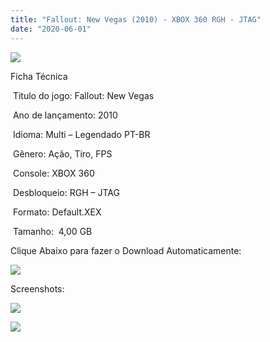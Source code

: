 ```yaml
---
title: "Fallout: New Vegas (2010) - XBOX 360 RGH - JTAG"
date: "2020-06-01"
---
```


![](https://1.bp.blogspot.com/-Zr4kpNtcwSI/XtSUOzSooxI/AAAAAAAAIng/ViCvT4u3Pw877f0V01Kx7tB77JUKj3MKACK4BGAsYHg/Screenshot_2.png)

Ficha Técnica

 Titulo do jogo: Fallout: New Vegas

 Ano de lançamento: 2010 

 Idioma: Multi – Legendado PT-BR

 Gênero: Ação, Tiro, FPS

 Console: XBOX 360

 Desbloqueio: RGH – JTAG

 Formato: Default.XEX

 Tamanho:  4,00 GB

Clique Abaixo para fazer o Download Automaticamente:

[![](https://1.bp.blogspot.com/-eNerQjlxWXg/Xsyoy1YwxPI/AAAAAAAAG8o/qs-0XGNQDR4jSn0uGinE3EzKZZ6GoZnEACPcBGAYYCw/s1600/LINK1.png)](https://zee.gl/8Smd5k)

Screenshots:

[![](https://1.bp.blogspot.com/-51Q3wRpQulY/XtSUOR-trOI/AAAAAAAAInc/GvfIlNMr1wUJIxPlVVnG2OAIb2rO-Uw-wCK4BGAsYHg/w400-h250/maxresdefault.jpg)](https://1.bp.blogspot.com/-51Q3wRpQulY/XtSUOR-trOI/AAAAAAAAInc/GvfIlNMr1wUJIxPlVVnG2OAIb2rO-Uw-wCK4BGAsYHg/maxresdefault.jpg)

[![](https://1.bp.blogspot.com/-bjJZz4XHY5g/XtSUN6av5XI/AAAAAAAAInY/5kCC93mBsl86NtLcP2bpjKR7CFnTFU4IwCK4BGAsYHg/w400-h225/maxresdefault{df0b4067d4cf89da3ca8e6c7a68e90e99b01985f87ec33497998002e9f13b411}2B{df0b4067d4cf89da3ca8e6c7a68e90e99b01985f87ec33497998002e9f13b411}25281{df0b4067d4cf89da3ca8e6c7a68e90e99b01985f87ec33497998002e9f13b411}2529.jpg)](https://1.bp.blogspot.com/-bjJZz4XHY5g/XtSUN6av5XI/AAAAAAAAInY/5kCC93mBsl86NtLcP2bpjKR7CFnTFU4IwCK4BGAsYHg/maxresdefault{df0b4067d4cf89da3ca8e6c7a68e90e99b01985f87ec33497998002e9f13b411}2B{df0b4067d4cf89da3ca8e6c7a68e90e99b01985f87ec33497998002e9f13b411}25281{df0b4067d4cf89da3ca8e6c7a68e90e99b01985f87ec33497998002e9f13b411}2529.jpg)
